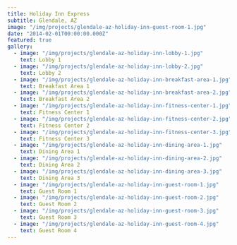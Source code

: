 ```yaml
---
title: Holiday Inn Express
subtitle: Glendale, AZ
image: "/img/projects/glendale-az-holiday-inn-guest-room-1.jpg"
date: "2014-02-01T00:00:00.000Z"
featured: true
gallery:
  - image: "/img/projects/glendale-az-holiday-inn-lobby-1.jpg"
    text: Lobby 1
  - image: "/img/projects/glendale-az-holiday-inn-lobby-2.jpg"
    text: Lobby 2
  - image: "/img/projects/glendale-az-holiday-inn-breakfast-area-1.jpg"
    text: Breakfast Area 1
  - image: "/img/projects/glendale-az-holiday-inn-breakfast-area-2.jpg"
    text: Breakfast Area 2
  - image: "/img/projects/glendale-az-holiday-inn-fitness-center-1.jpg"
    text: Fitness Center 1
  - image: "/img/projects/glendale-az-holiday-inn-fitness-center-2.jpg"
    text: Fitness Center 2
  - image: "/img/projects/glendale-az-holiday-inn-fitness-center-3.jpg"
    text: Fitness Center 3
  - image: "/img/projects/glendale-az-holiday-inn-dining-area-1.jpg"
    text: Dining Area 1
  - image: "/img/projects/glendale-az-holiday-inn-dining-area-2.jpg"
    text: Dining Area 2
  - image: "/img/projects/glendale-az-holiday-inn-dining-area-3.jpg"
    text: Dining Area 3
  - image: "/img/projects/glendale-az-holiday-inn-guest-room-1.jpg"
    text: Guest Room 1
  - image: "/img/projects/glendale-az-holiday-inn-guest-room-2.jpg"
    text: Guest Room 2
  - image: "/img/projects/glendale-az-holiday-inn-guest-room-3.jpg"
    text: Guest Room 3
  - image: "/img/projects/glendale-az-holiday-inn-guest-room-4.jpg"
    text: Guest Room 4
---
```

